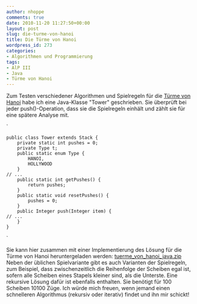 ```yaml
---
author: nhoppe
comments: true
date: 2010-11-20 11:27:50+00:00
layout: post
slug: die-turme-von-hanoi
title: Die Türme von Hanoi
wordpress_id: 273
categories:
- Algorithmen und Programmierung
tags:
- AlP III
- Java
- Türme von Hanoi
---
```


Zum Testen verschiedener Algorithmen und Spielregeln für die [Türme von Hanoi](http://de.wikipedia.org/wiki/T%C3%BCrme_von_Hanoi) habe ich eine Java-Klasse "Tower" geschrieben. Sie überprüft bei jeder push()-Operation, dass sie die Spielregeln einhält und zählt sie für eine spätere Analyse mit.

`
    
    
    public class Tower extends Stack {
    	private static int pushes = 0;
    	private Type t;
    	public static enum Type {
    		HANOI,
    		HOLLYWOOD
    	}
    // ...
    	public static int getPushes() {
    		return pushes;
    	}
    	public static void resetPushes() {
    		pushes = 0;
    	}
    	public Integer push(Integer item) {
    // ...
    	}
    }
    

`

Sie kann hier zusammen mit einer Implementierung des Lösung für die Türme von Hanoi heruntergeladen werden:
[tuerme_von_hanoi_java.zip](http://inf.nielshoppe.de/wp-content/uploads/2010/11/tuerme_von_hanoi_java.zip)
Neben der üblichen Spielvariante gibt es auch Varianten der Spielregeln, zum Beispiel, dass zwischenzeitlich die Reihenfolge der Scheiben egal ist, sofern alle Scheiben eines Stapels kleiner sind, als die Unterste. Eine rekursive Lösung dafür ist ebenfalls enthalten. Sie benötigt für 100 Scheiben 10100 Züge. Ich würde mich freuen, wenn jemand einen schnelleren Algorithmus (rekursiv oder iterativ) findet und ihn mir schickt!

